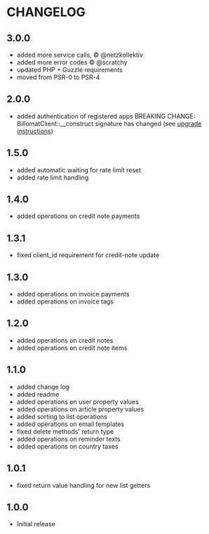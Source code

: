 # CHANGELOG

## 3.0.0
* added more service calls, © @netzkollektiv
* added more error codes © @scratchy
* updated PHP + Guzzle requirements
* moved from PSR-0 to PSR-4

## 2.0.0

* added authentication of registered apps
  BREAKING CHANGE: BillomatClient::__construct signature has changed (see [upgrade instructions](UPGRADE-2.0.0.md))

## 1.5.0

* added automatic waiting for rate limit reset
* added rate limit handling

## 1.4.0

* added operations on credit note payments

## 1.3.1

* fixed client_id requirement for credit-note update

## 1.3.0

* added operations on invoice payments
* added operations on invoice tags

## 1.2.0

* added operations on credit notes
* added operations on credit note items

## 1.1.0

* added change log
* added readme
* added operations on user property values
* added operations on article property values
* added sorting to list operations
* added operations on email templates
* fixed delete methods' return type
* added operations on reminder texts
* added operations on country taxes

## 1.0.1

* fixed return value handling for new list getters

## 1.0.0

* Initial release